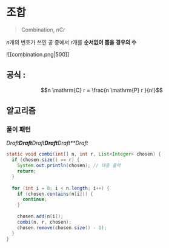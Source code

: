 # 조합
> Combination, $n \mathrm{C} r$

$n$개의 번호가 쓰인 공 중에서 $r$개를 **순서없이 뽑을 경우의 수**

![[combination.png|500]]

## 공식 : 
$$n \mathrm{C} r = \frac{n \mathrm{P} r }{n!}$$

## 알고리즘

### 풀이 패턴
*Draft**Draft**Draft**Draft**Draft**Draft*

```java
static void combi(int[] n, int r, List<Integer> chosen) {  
  if (chosen.size() == r) {  
    System.out.println(chosen); // 대충 출력
    return;  
  }  
  
  for (int i = 0; i < n.length; i++) {  
    if (chosen.contains(n[i])) {  
      continue;  
    }  
  
    chosen.add(n[i]);  
    combi(n, r, chosen);  
    chosen.remove(chosen.size() - 1);  
  }  
}
```





